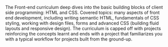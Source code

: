The Front-end curriculum deep dives into the basic building blocks of client side programming: HTML and CSS. Covered topics: many aspects of front end development, including writing semantic HTML, fundamentals of CSS styling, working with design files, forms and advanced CSS (building fluid layouts and responsive design). The curriculum is capped off with projects reinforcing the concepts learnt and ends with a project that familiarizes you with a typical workflow for projects built from the ground-up.
